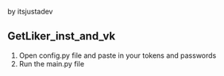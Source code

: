 by itsjustadev

## GetLiker_inst_and_vk

1. Open config.py file and paste in your tokens and passwords
2. Run the main.py file
